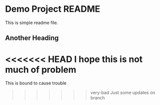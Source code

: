 # Demo Project README

This is simple readme file.

## Another Heading

<<<<<<< HEAD
I hope this is not much of problem
=======
This is bound to cause trouble
>>>>>>> very-bad
Just some updates on branch